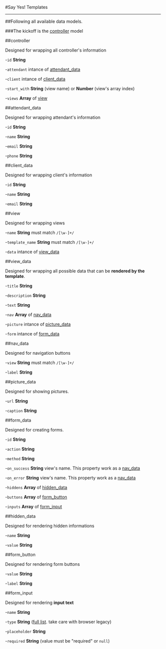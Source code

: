 #Say Yes! Templates

---

##Following all available data models.

###The kickoff is the [controller](#controller) model

##<a name="controller"></a>controller

Designed for wrapping all controller's information

-`id` **String**

-`attendant` intance of [attendant_data](#attendant_data)

-`client` intance of [client_data](#client_data)

-`start_with` **String** (view name) or **Number** (view's array index)

-`views` **Array** of [view](#view)

##<a name="attendant_data"></a>attendant_data

Designed for wrapping attendant's information

-`id` **String**

-`name` **String**

-`email` **String**

-`phone` **String**

##<a name="client_data"></a>client_data

Designed for wrapping client's information

-`id` **String**

-`name` **String**

-`email` **String**

##<a name="view"></a>view

Designed for wrapping views

-`name` **String** must match `/[\w-]+/`

-`template_name` **String** must match `/[\w-]+/`

-`data` intance of [view_data](#view_data)

##<a name="view_data"></a>view_data

Designed for wrapping all possible data that can be **rendered by the template**.

-`title` **String**

-`description` **String**

-`text`	**String**

-`nav` **Array** of [nav_data](#nav_data)

-`picture` intance of [picture_data](#picture_data)

-`form` intance of [form_data](#form_data)

##<a name="nav_data"></a>nav_data

Designed for navigation buttons

-`view` **String** must match `/[\w-]+/`

-`label` **String**

##<a name="picture_data"></a>picture_data

Designed for showing pictures.

-`url` **String**

-`caption` **String**

##<a name="form_data"></a>form_data

Designed for creating forms.

-`id` **String**

-`action` **String**

-`method` **String**

-`on_success` **String** view's name. This property work as a [nav_data](#nav_data)

-`on_error` **String** view's name. This property work as a [nav_data](#nav_data)

-`hiddens` **Array** of [hidden_data](#hidden_data)

-`buttons` **Array** of [form_button](#form_button)

-`inputs` **Array** of [form_input](#form_input)

##<a name="hidden_data"></a>hidden_data

Designed for rendering hidden informations

-`name` **String**

-`value` **String**

##<a name="form_button"></a>form_button

Designed for rendering form buttons

-`value` **String**

-`label` **String**

##<a name="form_input"></a>form_input

Designed for rendering **input text**

-`name` **String**

-`type` **String** ([full list](http://www.w3schools.com/html/html5_form_input_types.asp). take care with browser legacy)

-`placeholder` **String**

-`required` **String** (value must be "required" or `null`)